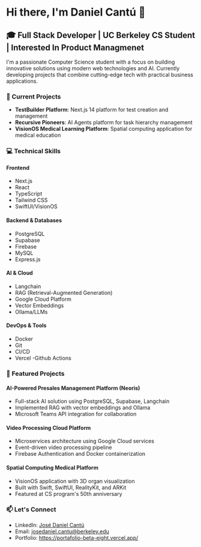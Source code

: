 # Hi there, I'm Daniel Cantú 👋



## 🎓 Full Stack Developer | UC Berkeley CS Student | Interested In Product Managmenet

I'm a passionate Computer Science student with a focus on building innovative solutions using modern web technologies and AI. Currently developing projects that combine cutting-edge tech with practical business applications.

### 🔭 Current Projects
- **TestBuilder Platform**: Next.js 14 platform for test creation and management
- **Recursive Pioneers**: AI Agents platform for task hierarchy management
- **VisionOS Medical Learning Platform**: Spatial computing application for medical education

### 💻 Technical Skills

#### Frontend
- Next.js
- React
- TypeScript
- Tailwind CSS
- SwiftUI/VisionOS

#### Backend & Databases
- PostgreSQL
- Supabase
- Firebase
- MySQL
- Express.js

#### AI & Cloud
- Langchain
- RAG (Retrieval-Augmented Generation)
- Google Cloud Platform
- Vector Embeddings
- Ollama/LLMs

#### DevOps & Tools
- Docker
- Git
- CI/CD
- Vercel
-Github Actions

### 🚀 Featured Projects

#### AI-Powered Presales Management Platform (Neoris)
- Full-stack AI solution using PostgreSQL, Supabase, Langchain
- Implemented RAG with vector embeddings and Ollama
- Microsoft Teams API integration for collaboration

#### Video Processing Cloud Platform
- Microservices architecture using Google Cloud services
- Event-driven video processing pipeline
- Firebase Authentication and Docker containerization

#### Spatial Computing Medical Platform
- VisionOS application with 3D organ visualization
- Built with Swift, SwiftUI, RealityKit, and ARKit
- Featured at CS program's 50th anniversary

### 📫 Let's Connect
- LinkedIn: [José Daniel Cantú](https://www.linkedin.com/in/josé-daniel-cantú-cantú-8a5910242)
- Email: josedaniel.cantu@berkeley.edu
- Portfolio: https://portafolio-beta-eight.vercel.app/


